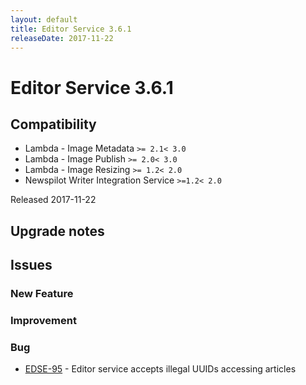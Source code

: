 ```yaml
---
layout: default
title: Editor Service 3.6.1
releaseDate: 2017-11-22
---
```

<div class="jumbotron">
    <h1>Editor Service 3.6.1</h1>    
    <h2>Compatibility</h2>
    <ul>
        <li>Lambda - Image Metadata <code>>= 2.1</code><code>< 3.0</code></li>
        <li>Lambda - Image Publish <code>>= 2.0</code><code>< 3.0</code></li>
        <li>Lambda - Image Resizing <code>>= 1.2</code><code>< 2.0</code></li>
        <li>Newspilot Writer Integration Service <code>>=1.2</code><code>< 2.0</code></li>
    </ul>
</div>

Released 2017-11-22



## Upgrade notes  
           



## Issues  


### New Feature 



### Improvement 



### Bug 

 * [EDSE-95](https://jira.infomaker.se/browse/EDSE-95) - Editor service accepts illegal UUIDs accessing articles 


